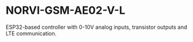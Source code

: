 # NORVI-GSM-AE02-V-L
ESP32-based controller with 0-10V analog inputs, transistor outputs and LTE communication.

